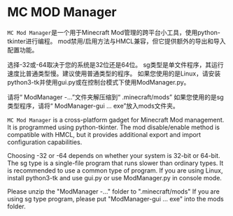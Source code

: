 # MC MOD Manager
`MC Mod Manager`是一个用于Minecraft Mod管理的跨平台小工具，使用python-tkinter进行编程。
mod禁用/启用方法与HMCL兼容，但它提供额外的导出和导入配置功能。

选择-32或-64取决于您的系统是32位还是64位。
sg类型是单文件程序，其运行速度比普通类型慢。建议使用普通类型的程序。
如果您使用的是Linux，请安装python3-tk并使用gui.py或在控制台模式下使用ModManager.py。

请将“ ModManager -...”文件夹解压缩到“ .minecraft/mods”
如果您使用的是sg类型程序，请将“ ModManager-gui ... exe”放入mods文件夹。

`MC Mod Manager` is a cross-platform gadget for Minecraft Mod management. It is programmed using python-tkinter.
The mod disable/enable method is compatible with HMCL, but it provides additional export and import configuration capabilities.

Choosing -32 or -64 depends on whether your system is 32-bit or 64-bit.
The sg type is a single-file program that runs slower than ordinary types. It is recommended to use a common type of program.
If you are using Linux, install python3-tk and use gui.py or use ModManager.py in console mode.

Please unzip the "ModManager -..." folder to ".minecraft/mods"
If you are using sg type program, please put "ModManager-gui ... exe" into the mods folder.
